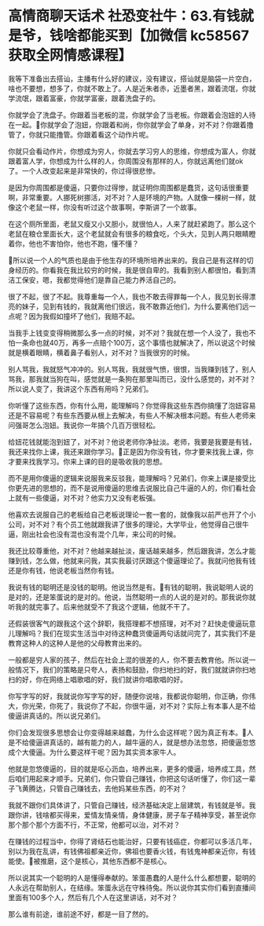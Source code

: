 # 高情商聊天话术 社恐变社牛：63.有钱就是爷，钱啥都能买到【加微信 kc58567 获取全网情感课程】

我等下准备出去搭讪，主播有什么好的建议，没有建议，搭讪就是脑袋一片空白，啥也不要想，想多了，你就不敢上了。人是近朱者赤，近墨者黑，跟着流氓，你就学流氓，跟着富豪，你就学富豪，跟着洗盘子的。

你就学会了洗盘子。你跟着当老板的混，你就学会了当老板。你跟着会泡妞的人待在一起。🎼你就学会了泡妞，你跟着和尚，你你就学会了单身，对不对？你跟着撸管了，你就只能撸管。你跟着看这个动作片呢。

你就只会看动作片，你想成为穷人，你就去学习穷人的思维，你想成为富人，你就跟着富人学，你想成为什么样的人，你周围没有那样的人，你就远离他们就ok了。一个人改变起来是非常快的，你过得很悲惨。

是因为你周围都是傻逼，只要你过得惨，就证明你周围都是蠢货，这句话很重要啊，非常重要。人挪死树挪活，对不对？人是环境的产物。人就像一棵树一样，就像这个老鼠一样，你没有听过这个故事啊，李斯讲了一个故事。

在这个厕所里面，老鼠又瘦又小又胆小，就很怕人，人来了就赶紧跑了。那么这个老鼠在粮仓里面长大，这个老鼠就会有很多的粮食吃，个头大，见到人两只眼睛瞪着你，他也不害怕你，他也不跑，懂不懂？

🎼所以说一个人的气质也是由于他生存的环境所培养出来的。我自己是有这样的切身经历的。你看我在我比较穷的时候，我是很自卑的。我看到别人都很怕，看到清洁工保安，嗯，我都觉得他们是靠自己能力养活自己的。

很了不起，很了不起。我尊重每一个人，我也不敢去得罪每一个人，我见到长得漂亮的妹子，见到有钱的，我就离他们很远，我不敢靠近他们，为什么要离他们远一点呢？因为我假如撞坏了他们，我赔不起。

当我手上钱变变得稍微那么多一点的时候，对不对？我就在想一个人没了，我也不怕一条命也就40万，再多一点赔个100万，这个事情也就解决了，所以说这个时候就是横着眼睛，横着鼻子看别人，对不对？当我很穷的时候。

别人骂我，我就怒气冲冲的。别人骂我，我就很气愤，很恨，当我赚到钱了，别人骂我，那我就当狗在叫，感觉就是一条狗在那里叫而已，没什么感觉的，对不对？所以说人变了，我讲这个东西有用吗？兄弟们。

你听懂了这些东西，你有什么用，能理解吗？你觉得我这些东西你搞懂了泡妞容易还是不容易呢？有些东西要从根上去解决，有些人不解决根本问题。有些人老师来问强哥怎么泡妞。我说你一年搞个几百万很轻松。

给妞花钱就能泡到妞了，对不对？他说老师你净扯淡。老师，我要是我要是有钱，我还来找你上课，我还来跟你学习。🎼正是因为你没有钱，你才要来找我上课，你才要来找我学习。你来上课的目的是吸收我的思想。

而不是用你傻逼的逻辑来说服我来反驳我，能理解吗？兄弟们，你来上课是接受比你更先进的思想的，而不是说用傻逼的思维去说服比自己牛逼的人的，你们看社会上就有一些傻逼，对不对？他实力又没有老板强。

他喜欢去说服自己的老板给自己老板说理论一套一套的，就像我以前严也开了个小公司，对不对？有个员工他就跟我讲了很多的理论，大学毕业，他觉得自己很牛逼，刚出社会也没有混也没有混个几年，来公司的时候。

我还比较尊重他，对不对？他越来越扯淡，废话越来越多，然后跟我讲，怎么才能赚到钱，怎么做，他就来问我，其实我最讨厌跟这个傻逼理论了。我就问他我有钱还是你有钱，他说老板当然你有钱。

我说有钱的聪明还是没钱的聪明。他说当然是有。🎼有钱的聪明，我说聪明人说的是对的，还是笨蛋说的是对的。他说，当然聪明一点的人说的是对的。那我说你就听我的就完事了。后来他就受不了我这个逻辑，他就不干了。

还假装很客气的跟我这个这个辞职，我搭理都不想搭理，对不对？赶快走傻逼玩意儿理解吗？我们在现实生活当中对待这种蠢货傻逼两句话就问完了，其实我们不是教育这种人的这种人是他的父母教育出来的。

一般都是穷人家的孩子，然后在社会上混的很差的人，你不要去教育他。所以说一般情况下，我们的策略是只夸人，表扬和鼓励，你扫地扫的好，我们就就讲你扫地扫的好，你在网络上唱歌唱的好，我们就讲你唱歌唱的好。

你写字写的好，我就说你写字写的好，随便你说啥，我都说你聪明，你正确，你伟大，你光荣，你死了，我说你了不起，你很牛逼，对不对？实际上有本事人是不给傻逼讲真话的。所以说兄弟们。

你们会发现很多思想会让你变得越来越蠢，为什么会这样呢？因为真正有本。🎼人是不给傻逼讲真话的，越有能力的人，越牛逼的人，就是想办法忽悠，把傻逼忽悠成个大傻逼。为什么要这样干呢？因为其实资本家牛人。

他就是忽悠傻逼的，目的就是呕心沥血，培养出来，更多的傻逼，培养成工具，然后咱们用起来才顺手。兄弟们，你只管自己赚钱，你把这句话听懂了，你们这一辈子飞黄腾达，只管自己赚钱去，去他妈某些东西，的不对？

我就不跟你们具体讲了，只管自己赚钱，经济基础决定上层建筑，有钱就是爷。我跟你讲，钱啥都买得来，爱情友情亲情，身体健康，房子车子精神享受，甚至说你那个那个那个方面不行，不正常，他都可以治，对不对？

在赚钱的过程当中，你得了肾结石也能治好，只要有钱癌症，你都可以多活几年，别以为我在乱讲，有钱佛祖都亲近你，佛祖也要香火钱，有钱鬼神都亲近你，有钱能使。🎼被推磨，这个是核心，其他东西都不是核心。

所以说其实一个聪明的人是懂得奉献的。笨蛋愚蠢的人是什么什么都想要，聪明的人永远在帮助别人，在结缘。笨蛋永远在守株待兔。所以说你其实你们看到直播间里面有100多个人，然后有几个人在这里讲话，对不对？

那么谁有前途，谁前途不好，都是一目了然的。